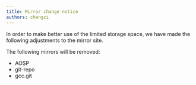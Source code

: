 ```yaml
---
title: Mirror change notice
authors: chengzi
---
```


In order to make better use of the limited storage space, we have made the following adjustments to the mirror site.

The following mirrors will be removed:

- AOSP
- git-repo
- gcc.git
